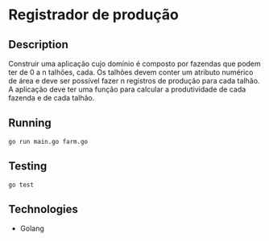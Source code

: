 
# Registrador de produção

## Description
Construir uma aplicação cujo domínio é composto por fazendas que podem ter de 0 a n talhões, cada. Os talhões devem conter um atributo numérico de área e deve ser possível fazer n registros de produção para cada talhão. A aplicação deve ter uma função para calcular a produtividade de cada fazenda e de cada talhão.

## Running

``` go run main.go farm.go ```

## Testing
``` go test ```

## Technologies
- Golang